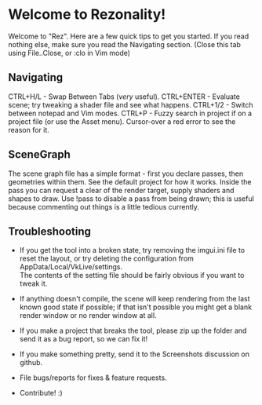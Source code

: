 # Welcome to Rezonality!
Welcome to "Rez".  Here are a few quick tips to get you started.  If you read nothing else, make sure you read the Navigating section.
(Close this tab using File..Close, or :clo in Vim mode)

## Navigating
CTRL+H/L - Swap Between Tabs (*very* useful).
CTRL+ENTER - Evaluate scene; try tweaking a shader file and see what happens.
CTRL+1/2 - Switch between notepad and Vim modes.
CTRL+P - Fuzzy search in project if on a project file (or use the Asset menu).
Cursor-over a red error to see the reason for it.
 
## SceneGraph
The scene graph file has a simple format - first you declare passes, then geometries within them. 
See the default project for how it works.  Inside the pass you can request a clear of the render target, 
supply shaders and shapes to draw. 
Use !pass to disable a pass from being drawn; this is useful because commenting out things is a little tedious currently.
      
## Troubleshooting
- If you get the tool into a broken state, try removing the imgui.ini file to reset the layout, 
or try deleting the configuration from AppData/Local/VkLive/settings.  
The contents of the setting file should be fairly obvious if you want to tweak it.

- If anything doesn't compile, the scene will keep rendering from the last known good state if possible; 
if that isn't possible you might get a blank render window or no render window at all.

- If you make a project that breaks the tool, please zip up the folder and send it as a bug report, so we can fix it!

- If you make something pretty, send it to the Screenshots discussion on github.

- File bugs/reports for fixes & feature requests.

- Contribute! :)